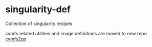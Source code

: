 # singularity-def
Collection of singularity recipes

cvmfs related utilities and image definitions are moved to new repo [cvmfs2go](https://github.com/adriansev/cvmfs2go)

